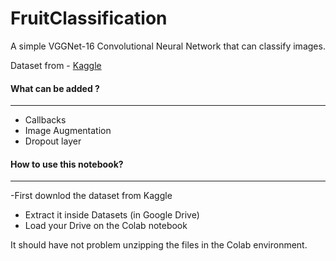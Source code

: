 # FruitClassification

A simple VGGNet-16 Convolutional Neural Network that can classify images.

Dataset from - [Kaggle](https://www.kaggle.com/moltean/fruits)

#### What can be added ?
---
- Callbacks
- Image Augmentation
- Dropout layer

#### How to use this notebook?
---
-First downlod the dataset from Kaggle
- Extract it inside Datasets (in Google Drive)
- Load your Drive on the Colab notebook

It should have not problem unzipping the files in the Colab environment.
